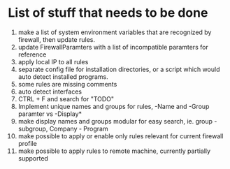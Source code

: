 # List of stuff that needs to be done

1. make a list of system environment variables that are recognized by firewall, then update rules.
2. update FirewallParamters with a list of incompatible paramters for reference
3. apply local IP to all rules
4. separate config file for installation directories, or a script which would auto detect installed programs.
5. some rules are missing comments
6. auto detect interfaces
7. CTRL + F and search for "TODO"
8. Implement unique names and groups for rules, -Name and -Group paramter vs -Display*
9. make display names and groups modular for easy search, ie. group - subgroup, Company - Program
10. make possible to apply or enable only rules relevant for current firewall profile
11. make possible to apply rules to remote machine, currently partially supported
